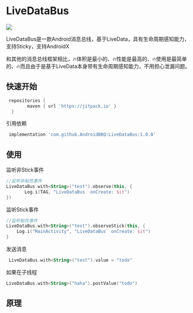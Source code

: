# LiveDataBus

![](https://jitpack.io/v/AndroidBBQ/LiveDataBus.svg)

LiveDataBus是一款Android消息总线，基于LiveData，具有生命周期感知能力，支持Sticky，支持AndroidX

和其他的消息总线框架相比，🔥体积是最小的、🔥性能是最高的、🔥使用是最简单的、🔥而且由于是基于LiveData本身带有生命周期感知能力，不用担心泄漏问题。


## 快速开始
```groovy
 repositories {
        maven { url 'https://jitpack.io' }
  }
```
引用依赖
```groovy
 implementation 'com.github.AndroidBBQ:LiveDataBus:1.0.0'
```

## 使用

监听非Stick事件
```kotlin
//监听非粘性事件
LiveDataBus.with<String>("test").observe(this, {
       Log.i(TAG, "LiveDataBus  onCreate: $it")
})
```
监听Stick事件
```kotlin
//监听粘性事件
LiveDataBus.with<String>("test").observeStick(this, {
    Log.i("MainActivity", "LiveDataBus  onCreate: $it")
}
```
发送消息
```kotlin
 LiveDataBus.with<String>("test").value = "todo"
```
如果在子线程
```kotlin
LiveDataBus.with<String>("haha").postValue("todo")
```

## 原理


